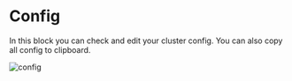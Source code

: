 # Config

In this block you can check and edit your cluster config.
You can also copy all config to clipboard.

![config](https://github.com/veegres/ivory/blob/master/doc/images/config.png)
